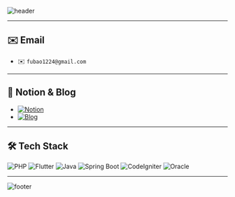 <!-- ================= HEADER ================= -->
![header](https://capsule-render.vercel.app/api?type=waving&color=0078D7&height=250&section=header&text=Backend%20Developer%20DongHyuk&fontSize=40&fontColor=FFFFFF&animation=twinkle)

---

## ✉️ Email
- ✉️ `fubao1224@gmail.com`

---

## 🔗 Notion & Blog
- [![Notion](https://img.shields.io/badge/Notion-000000?style=for-the-badge&logo=notion&logoColor=white)](https://mysterious-quill-12e.notion.site/Backend-Developer-e687e7efecf4466da1a6396280f64976?source=copy_link)
- [![Blog](https://img.shields.io/badge/Blog-29BEB0?style=for-the-badge&logo=medium&logoColor=white)](https://hellowor1d.tistory.com/)

---

## 🛠 Tech Stack
![PHP](https://img.shields.io/badge/PHP-777BB4?style=for-the-badge&logo=php&logoColor=white)
![Flutter](https://img.shields.io/badge/Flutter-02569B?style=for-the-badge&logo=flutter&logoColor=white)
![Java](https://img.shields.io/badge/Java-007396?style=for-the-badge&logo=java&logoColor=white)
![Spring Boot](https://img.shields.io/badge/Spring%20Boot-6DB33F?style=for-the-badge&logo=springboot&logoColor=white)
![CodeIgniter](https://img.shields.io/badge/CodeIgniter-EE0000?style=for-the-badge&logo=codeigniter&logoColor=white)
![Oracle](https://img.shields.io/badge/Oracle-F80000?style=for-the-badge&logo=oracle&logoColor=white)

---

<!-- ================= FOOTER ================= -->
![footer](https://capsule-render.vercel.app/api?type=waving&color=0078D7&height=150&section=footer&text=Thanks%20for%20visiting!&fontSize=25&fontColor=FFFFFF&animation=twinkle)
